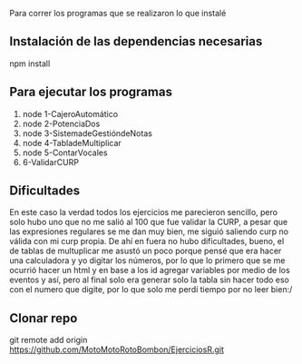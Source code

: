 Para correr los programas que se realizaron lo que instalé
## Instalación de las dependencias necesarias
npm install
## Para ejecutar los programas
1. node 1-CajeroAutomático
2. node 2-PotenciaDos
3. node 3-SistemadeGestióndeNotas
4. node 4-TabladeMultiplicar
5. node 5-ContarVocales
6. 6-ValidarCURP

## Dificultades
En este caso la verdad todos los ejercicios me parecieron sencillo, pero solo hubo uno que no me salió al 100
que fue validar la CURP, a pesar que las expresiones regulares se me dan muy bien, me siguió saliendo 
curp no válida con mi curp propia.
De ahí en fuera no hubo dificultades, bueno, el de tablas de multuplicar me asustó un poco porque
pensé que era hacer una calculadora y yo digitar los números, por lo que lo primero que se me ocurrió hacer
un html y en base a los id agregar variables por medio de los eventos y así, pero al final solo era generar
solo la tabla sin hacer todo eso con el numero que digite, por lo que solo me perdí tiempo por no leer bien:/

## Clonar repo
git remote add origin https://github.com/MotoMotoRotoBombon/EjerciciosR.git

